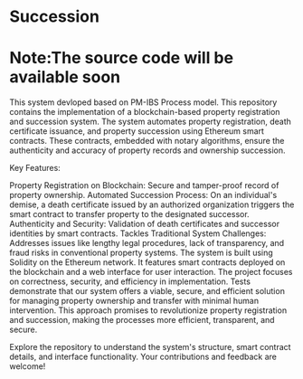 # Succession
# Note:The source code will be available soon
This system devloped based on PM-IBS Process model. 
This repository contains the implementation of a blockchain-based property registration and succession system. The system automates property registration, death certificate issuance, and property succession using Ethereum smart contracts. These contracts, embedded with notary algorithms, ensure the authenticity and accuracy of property records and ownership succession.

Key Features:

Property Registration on Blockchain: Secure and tamper-proof record of property ownership.
Automated Succession Process: On an individual's demise, a death certificate issued by an authorized organization triggers the smart contract to transfer property to the designated successor.
Authenticity and Security: Validation of death certificates and successor identities by smart contracts.
Tackles Traditional System Challenges: Addresses issues like lengthy legal procedures, lack of transparency, and fraud risks in conventional property systems.
The system is built using Solidity on the Ethereum network. It features smart contracts deployed on the blockchain and a web interface for user interaction. The project focuses on correctness, security, and efficiency in implementation. Tests demonstrate that our system offers a viable, secure, and efficient solution for managing property ownership and transfer with minimal human intervention. This approach promises to revolutionize property registration and succession, making the processes more efficient, transparent, and secure.

Explore the repository to understand the system's structure, smart contract details, and interface functionality. Your contributions and feedback are welcome!
